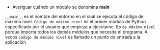 - Averiguar cuándo un módulo se denomina **__main__**

`__main__` es el nombre del entorno en el cual se ejecuta el código de máximo nivel. `Código de máximo nivel` es el primer módulo de Python especificado por el usuario que empieza a ejecutarse. Es `de máximo nivel` porque importa todos los demás módulos que necesita el programa. A veces `código de máximo nivel` es llamado un punto de entrada a la aplicación